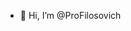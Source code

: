 - 👋 Hi, I’m @ProFilosovich

<!---
ProFilosovich/ProFilosovich is a ✨ special ✨ repository because its `README.md` (this file) appears on your GitHub profile.
You can click the Preview link to take a look at your changes.
--->
